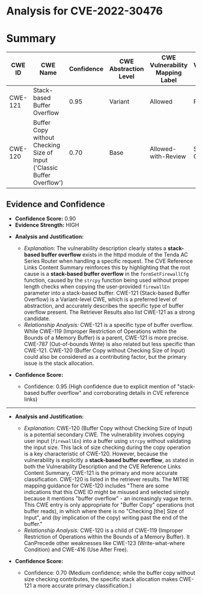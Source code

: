# Analysis for CVE-2022-30476

# Summary
| CWE ID | CWE Name | Confidence | CWE Abstraction Level | CWE Vulnerability Mapping Label | CWE-Vulnerability Mapping Notes |
|---|---|---|---|---|---|
| CWE-121 | Stack-based Buffer Overflow | 0.95 | Variant | Allowed | Primary CWE |
| CWE-120 | Buffer Copy without Checking Size of Input ('Classic Buffer Overflow') | 0.70 | Base | Allowed-with-Review | Secondary Candidate |

## Evidence and Confidence

*   **Confidence Score:** 0.90
*   **Evidence Strength:** HIGH

- **Analysis and Justification:**  
  - *Explanation:* The vulnerability description clearly states a **stack-based buffer overflow** exists in the httpd module of the Tenda AC Series Router when handling a specific request. The CVE Reference Links Content Summary reinforces this by highlighting that the root cause is a **stack-based buffer overflow** in the `formSetFirewallCfg` function, caused by the `strcpy` function being used without proper length checks when copying the user-provided `firewallEn` parameter into a stack-based buffer. CWE-121 (Stack-based Buffer Overflow) is a Variant-level CWE, which is a preferred level of abstraction, and accurately describes the specific type of buffer overflow present. The Retriever Results also list CWE-121 as a strong candidate.
  - *Relationship Analysis:* CWE-121 is a specific type of buffer overflow. While CWE-119 (Improper Restriction of Operations within the Bounds of a Memory Buffer) is a parent, CWE-121 is more precise. CWE-787 (Out-of-bounds Write) is also related but less specific than CWE-121. CWE-120 (Buffer Copy without Checking Size of Input) could also be considered as a contributing factor, but the primary issue is the stack allocation.

- **Confidence Score:**  
  - Confidence: 0.95 (High confidence due to explicit mention of "stack-based buffer overflow" and corroborating details in CVE reference links)

---
- **Analysis and Justification:**  
  - *Explanation:* CWE-120 (Buffer Copy without Checking Size of Input) is a potential secondary CWE. The vulnerability involves copying user input (`firewallEn`) into a buffer using `strcpy` without validating the input size. This lack of size checking during the copy operation is a key characteristic of CWE-120. However, because the vulnerability is explicitly a **stack-based buffer overflow**, as stated in both the Vulnerability Description and the CVE Reference Links Content Summary, CWE-121 is the primary and more accurate classification. CWE-120 is listed in the retriever results. The MITRE mapping guidance for CWE-120 includes "There are some indications that this CWE ID might be misused and selected simply because it mentions "buffer overflow" - an increasingly vague term. This CWE entry is only appropriate for "Buffer Copy" operations (not buffer reads), in which where there is no "Checking [the] Size of Input", and (by implication of the copy) writing past the end of the buffer."
  - *Relationship Analysis:* CWE-120 is a child of CWE-119 (Improper Restriction of Operations within the Bounds of a Memory Buffer). It CanPrecede other weaknesses like CWE-123 (Write-what-where Condition) and CWE-416 (Use After Free).

- **Confidence Score:**
  - Confidence: 0.70 (Medium confidence; while the buffer copy without size checking contributes, the specific stack allocation makes CWE-121 a more accurate primary classification.)